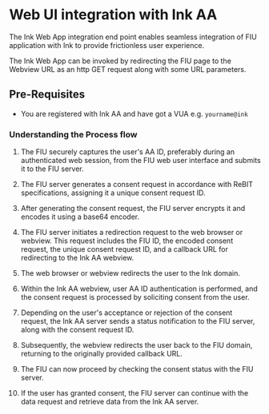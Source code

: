 # Web UI integration with Ink AA

The Ink Web App integration end point enables seamless integration of FIU application with Ink to provide frictionless user experience.

The Ink Web App can be invoked by redirecting the FIU page to the Webview URL as an http GET request along with some URL parameters.

## Pre-Requisites

- You are registered with Ink AA and have got a VUA e.g. `yourname@ink`


### Understanding the Process flow

1. The FIU securely captures the user's AA ID, preferably during an authenticated web session, from the FIU web user interface and submits it to the FIU server.

2. The FIU server generates a consent request in accordance with ReBIT specifications, assigning it a unique consent request ID.

3. After generating the consent request, the FIU server encrypts it and encodes it using a base64 encoder.

4. The FIU server initiates a redirection request to the web browser or webview. This request includes the FIU ID, the encoded consent request, the unique consent request ID, and a callback URL for redirecting to the Ink AA webview.

5. The web browser or webview redirects the user to the Ink domain.

6. Within the Ink AA webview, user AA ID authentication is performed, and the consent request is processed by soliciting consent from the user.

7. Depending on the user's acceptance or rejection of the consent request, the Ink AA server sends a status notification to the FIU server, along with the consent request ID.

8. Subsequently, the webview redirects the user back to the FIU domain, returning to the originally provided callback URL.

9. The FIU can now proceed by checking the consent status with the FIU server.

10. If the user has granted consent, the FIU server can continue with the data request and retrieve data from the Ink AA server.

